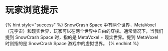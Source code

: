 # 玩家浏览提示

{% hint style="success" %}
SnowCrash Space 中有两个世界，MetaVoxel（元宇宙）和现实世界，玩家可以在两个世界中自由的穿梭。通常情况下，当我们提到 SnowCrash Space 时，指的是 MetaVoxel + 现实世界。提到 MetaVoxel 时则指的是 SnowCrash Space 游戏中的虚拟世界。
{% endhint %}